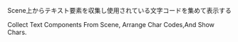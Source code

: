 Scene上からテキスト要素を収集し使用されている文字コードを集めて表示する

Collect Text Components From Scene, Arrange Char Codes,And Show Chars.